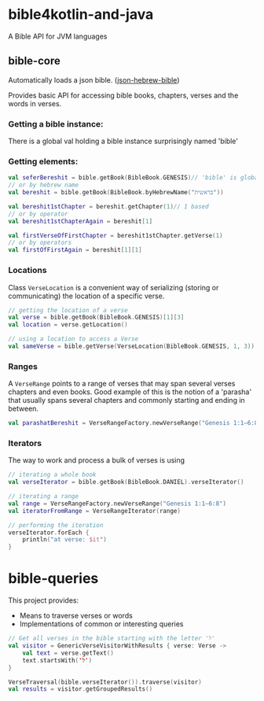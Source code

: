 # bible4kotlin-and-java
A Bible API for JVM languages

## bible-core
Automatically loads a json bible. ([json-hebrew-bible](https://github.com/dannyor/json-hebrew-bible))

Provides basic API for accessing bible books, chapters, verses and the words in verses.

### Getting a bible instance:
There is a global val holding a bible instance surprisingly named 'bible'

### Getting elements:
```kotlin
val seferBereshit = bible.getBook(BibleBook.GENESIS)// 'bible' is global
// or by hebrew name
val bereshit = bible.getBook(BibleBook.byHebrewName("בראשית"))

val bereshit1stChapter = bereshit.getChapter(1)// 1 based
// or by operator
val bereshit1stChapterAgain = bereshit[1]

val firstVerseOfFirstChapter = bereshit1stChapter.getVerse(1)
// or by operators
val firstOfFirstAgain = bereshit[1][1]
```

### Locations
Class ```VerseLocation``` is a convenient way of serializing (storing or communicating) 
the location of a specific verse. 
```kotlin
// getting the location of a verse
val verse = bible.getBook(BibleBook.GENESIS)[1][3]
val location = verse.getLocation()

// using a location to access a Verse
val sameVerse = bible.getVerse(VerseLocation(BibleBook.GENESIS, 1, 3))
```

### Ranges
A ```VerseRange``` points to a range of verses that may span several verses
chapters and even books.
Good example of this is the notion of a 'parasha' that usually 
spans several chapters and commonly starting and ending in between.
```kotlin
val parashatBereshit = VerseRangeFactory.newVerseRange("Genesis 1:1–6:8")
```

### Iterators
The way to work and process a bulk of verses is using
```kotlin
// iterating a whole book
val verseIterator = bible.getBook(BibleBook.DANIEL).verseIterator()

// iterating a range
val range = VerseRangeFactory.newVerseRange("Genesis 1:1–6:8")
val iteratorFromRange = VerseRangeIterator(range)

// performing the iteration
verseIterator.forEach {
    println("at verse: $it")
}
```

# bible-queries
This project provides:
- Means to traverse verses or words
- Implementations of common or interesting queries

```kotlin
// Get all verses in the bible starting with the letter 'ל'
val visitor = GenericVerseVisitorWithResults { verse: Verse ->
    val text = verse.getText()
    text.startsWith('ל')
}

VerseTraversal(bible.verseIterator()).traverse(visitor)
val results = visitor.getGroupedResults()
```





